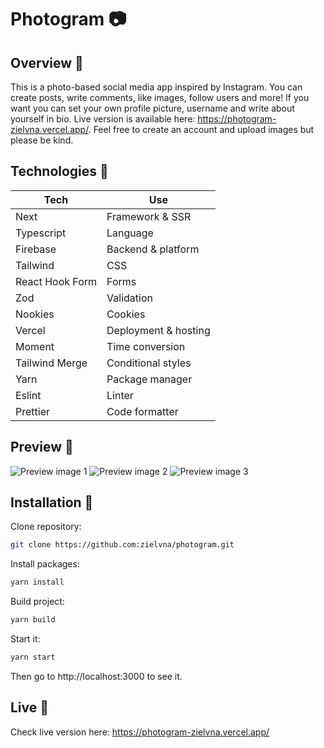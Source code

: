 # Photogram 📷

## Overview 📝

This is a photo-based social media app inspired by Instagram. You can create posts, write comments, like images, follow users and more! If you want you can set your own profile picture, username and write about yourself in bio. Live version is available here: https://photogram-zielvna.vercel.app/. Feel free to create an account and upload images but please be kind.

## Technologies 🔧

| Tech            | Use                  |
| --------------- | -------------------- |
| Next            | Framework & SSR      |
| Typescript      | Language             |
| Firebase        | Backend & platform   |
| Tailwind        | CSS                  |
| React Hook Form | Forms                |
| Zod             | Validation           |
| Nookies         | Cookies              |
| Vercel          | Deployment & hosting |
| Moment          | Time conversion      |
| Tailwind Merge  | Conditional styles   |
| Yarn            | Package manager      |
| Eslint          | Linter               |
| Prettier        | Code formatter       |

## Preview 👀

![Preview image 1](https://github.com/zielvna/photogram/assets/102986585/eea092c1-7dda-4a84-80e2-2d6406347eb5)
![Preview image 2](https://github.com/zielvna/photogram/assets/102986585/dde2b806-1d51-42af-9d9c-605a610bde37)
![Preview image 3](https://github.com/zielvna/photogram/assets/102986585/e3379a5c-6b44-4112-81b9-3adde0ee8622)

## Installation 💾

Clone repository:

```bash
git clone https://github.com:zielvna/photogram.git
```

Install packages:

```bash
yarn install
```

Build project:

```bash
yarn build
```

Start it:

```bash
yarn start
```

Then go to http://localhost:3000 to see it.

## Live 🔴

Check live version here: https://photogram-zielvna.vercel.app/
